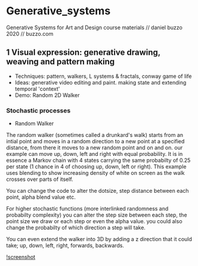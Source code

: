 # Generative_systems
Generative Systems for Art and Design course materials
// daniel buzzo 2020
// buzzo.com

## 1 Visual expression: generative drawing, weaving and pattern making

* Techniques: pattern, walkers, L systems & fractals, conway game of life
* Ideas: generative video editing and paint. making state and extending temporal 'context'
* Demo: Random 2D Walker

### Stochastic processes

* Random Walker

The random walker (sometimes called a drunkard's walk) starts from an intial point and moves in a random direction to a new point at a specified distance, from there it moves to a new random point and on and on.
our example can move up, down, left and right with equal probability. It is in essence a Markov chain with 4 states carrying the same probabilty of 0.25 per state (1 chance in 4 of choosing up, down, left or right). This example uses blending to show increasing density of white on screen as the walk crosses over parts of itself. 

You can change the code to alter the dotsize, step distance between each point, alpha blend value etc.

For higher stochastic functions (more interlinked randomness and probabilty complexity) you can alter the step size between each step, the point size we draw or each step or even the alpha value. you could also change the probabilty of which direction a step will take.

You can even extend the walker into 3D by adding a z direction that it could take; up, down, left, right, forwards, backwards. 

[!screenshot](screenshot-randomWalker.png)

